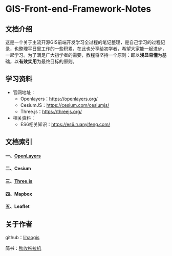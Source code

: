 # GIS-Front-end-Framework-Notes

## 文档介绍

这是一个关于主流开源GIS前端开发学习全过程的笔记整理，是自己学习的过程记录，也整理平日里工作的一些积累，在此也分享给初学者，希望大家能一起进步，一起学习。为了满足广大初学者的需要，教程将坚持一个原则：即以**浅显易懂**为基础，以**有效实用**为最终目标的原则。

## 学习资料

* 官网地址：
    * Openlayers：https://openlayers.org/
    * CesiumJS：https://cesium.com/cesiumjs/
    * Three.js：https://threejs.org/
* 相关资料：
    * ES6相关知识：https://es6.ruanyifeng.com/

## 文档索引

#### 一、[OpenLayers](https://github.com/lihaogis/GIS-Front-end-Framework-Notes/blob/master/OpenLayers/OpenLayers_README.md)

#### 二、Cesium

#### 三、[Three.js](https://github.com/lihaogis/GIS-Front-end-Framework-Notes/blob/master/Threejs/Threejs_README.md)

#### 四、Mapbox

#### 五、Leaflet

## 关于作者

github：[lihaogis](https://github.com/lihaogis)

简书：[秋收拖拉机](https://www.jianshu.com/u/ab62fccdd9ea)

